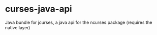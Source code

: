 # curses-java-api
Java bundle for jcurses, a java api for the ncurses package (requires the native layer)
